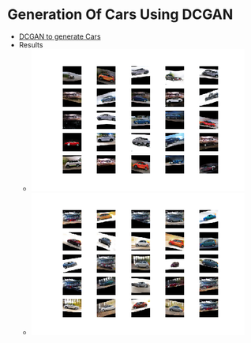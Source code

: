 # Generation Of Cars Using DCGAN

* [DCGAN to generate Cars](./Assignment_19_DCGAN.ipynb)
* Results
  * ![gen_plot_10360](./gen_images/gen_plot_10360.png)
  * ![gen_plot_7400](./gen_images/gen_plot_7400.png)